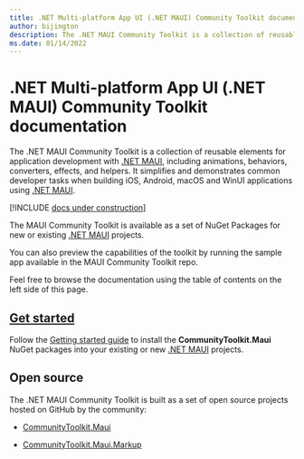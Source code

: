 ```yaml
---
title: .NET Multi-platform App UI (.NET MAUI) Community Toolkit documentation
author: bijington
description: The .NET MAUI Community Toolkit is a collection of reusable elements for application development with .NET MAUI, including animations, behaviors, converters, effects, and helpers.
ms.date: 01/14/2022
---
```


# .NET Multi-platform App UI (.NET MAUI) Community Toolkit documentation

The .NET MAUI Community Toolkit is a collection of reusable elements for application development with [.NET MAUI][maui-url], including animations, behaviors, converters, effects, and helpers. It simplifies and demonstrates common developer tasks when building iOS, Android, macOS and WinUI applications using [.NET MAUI][maui-url].

[!INCLUDE [docs under construction](includes/preview-note.md)]

The MAUI Community Toolkit is available as a set of NuGet Packages for new or existing [.NET MAUI][maui-url] projects.

You can also preview the capabilities of the toolkit by running the sample app available in the MAUI Community Toolkit repo.

Feel free to browse the documentation using the table of contents on the left side of this page.

[maui-url]: /dotnet/maui/ "Microsoft .NET MAUI documentation"

## [Get started][get-started]

Follow the [Getting started guide][get-started] to install the **CommunityToolkit.Maui** NuGet packages into your existing or new [.NET MAUI][maui-url] projects.

[get-started]: get-started.md "Getting started guide"

## Open source

The .NET MAUI Community Toolkit is built as a set of open source projects hosted on GitHub by the community:

- [CommunityToolkit.Maui](https://github.com/CommunityToolkit/Maui)

- [CommunityToolkit.Maui.Markup](https://github.com/CommunityToolkit/Maui.Markup)
